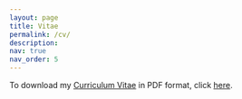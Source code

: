 ```yaml
---
layout: page
title: Vitae
permalink: /cv/
description:
nav: true
nav_order: 5
---
```


<!-- ![CV of Huanzhuo Wu](/assets/pdf/CV_huanzhuowu.pdf){: width="250" } -->

To download my [Curriculum Vitae](/assets/pdf/CV_huanzhuowu.pdf) in PDF format, click [here](/assets/pdf/CV_huanzhuowu.pdf).

<object data="/assets/pdf/CV_huanzhuowu.pdf" width="1000" height="1000" type='application/pdf'></object>